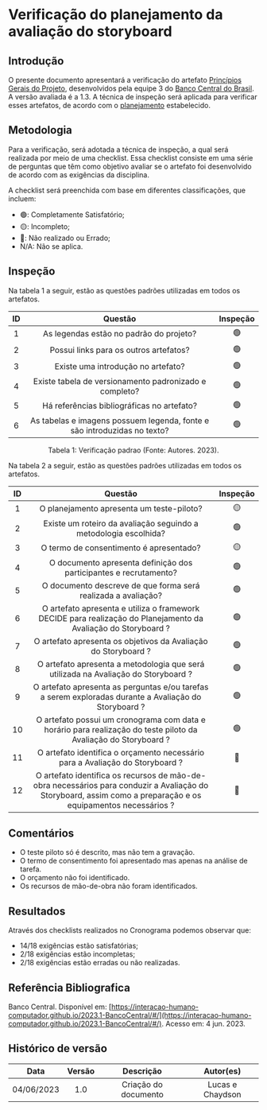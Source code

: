 # Verificação do planejamento da avaliação do storyboard

## Introdução

O presente documento apresentará a verificação do artefato [Princípios Gerais do Projeto](https://interacao-humano-computador.github.io/2023.1-BancoCentral/#/design_prototipo/storyboard/planejamento_avaliacao), desenvolvidos pela equipe 3 do [Banco Central do Brasil](https://interacao-humano-computador.github.io/2023.1-BancoCentral/). A versão avaliada é a 1.3. A técnica de inspeção será aplicada para verificar esses artefatos, de acordo com o [planejamento](../planejamento.md) estabelecido.

## Metodologia

Para a verificação, será adotada a técnica de inspeção, a qual será realizada por meio de uma checklist. Essa checklist consiste em uma série de perguntas que têm como objetivo avaliar se o artefato foi desenvolvido de acordo com as exigências da disciplina.

A checklist será preenchida com base em diferentes classificações, que incluem:

- 🟢: Completamente Satisfatório;
- 🟡: Incompleto;
- 🔴: Não realizado ou Errado;
- N/A: Não se aplica.

## Inspeção

Na tabela 1 a seguir, estão as questões padrões utilizadas em todos os artefatos.

| ID  |                                 Questão                                  | Inspeção |
| :-: | :----------------------------------------------------------------------: | :------: |
|  1  |                 As legendas estão no padrão do projeto?                  |    🟢    |
|  2  |                  Possui links para os outros artefatos?                  |    🟢    |
|  3  |                    Existe uma introdução no artefato?                    |    🟢    |
|  4  |          Existe tabela de versionamento padronizado e completo?          |    🟢    |
|  5  |                Há referências bibliográficas no artefato?                |    🟢    |
|  6  | As tabelas e imagens possuem legenda, fonte e são introduzidas no texto? |    🟢    |

<div style="text-align: center">
    <p> Tabela 1: Verificação padrao (Fonte: Autores. 2023).</p>
</div>

Na tabela 2 a seguir, estão as questões padrões utilizadas em todos os artefatos.

| ID  |                                                                            Questão                                                                            | Inspeção |
| :-: | :-----------------------------------------------------------------------------------------------------------------------------------------------------------: | :------: |
|  1  |                                                           O planejamento apresenta um teste-piloto?                                                           |    🟡    |
|  2  |                                               Existe um roteiro da avaliação seguindo a metodologia escolhida?                                                |    🟢    |
|  3  |                                                            O termo de consentimento é apresentado?                                                            |    🟡    |
|  4  |                                               O documento apresenta definição dos participantes e recrutamento?                                               |    🟢    |
|  5  |                                                 O documento descreve de que forma será realizada a avaliação?                                                 |    🟢    |
|  6  |                        O artefato apresenta e utiliza o framework DECIDE para realização do Planejamento da Avaliação do Storyboard ?                         |    🟢    |
|  7  |                                                O artefato apresenta os objetivos da Avaliação do Storyboard ?                                                 |    🟢    |
|  8  |                                      O artefato apresenta a metodologia que será utilizada na Avaliação do Storyboard ?                                       |    🟢    |
|  9  |                             O artefato apresenta as perguntas e/ou tarefas a serem exploradas durante a Avaliação do Storyboard ?                             |    🟢    |
| 10  |                        O artefato possui um cronograma com data e horário para realização do teste piloto da Avaliação do Storyboard ?                        |    🟢    |
| 11  |                                         O artefato identifica o orçamento necessário para a Avaliação do Storyboard ?                                         |    🔴    |
| 12  | O artefato identifica os recursos de mão-de-obra necessários para conduzir a Avaliação do Storyboard, assim como a preparação e os equipamentos necessários ? |    🔴    |

## Comentários

- O teste piloto só é descrito, mas não tem a gravação.
- O termo de consentimento foi apresentado mas apenas na análise de tarefa.
- O orçamento não foi identificado.
- Os recursos de mão-de-obra não foram identificados.

## Resultados

Através dos checklists realizados no Cronograma podemos observar que:

- 14/18 exigências estão satisfatórias;
- 2/18 exigências estão incompletas;
- 2/18 exigências estão erradas ou não realizadas.

## Referência Bibliografica

Banco Central. Disponível em: [https://interacao-humano-computador.github.io/2023.1-BancoCentral/#/](https://interacao-humano-computador.github.io/2023.1-BancoCentral/#/). Acesso em: 4 jun. 2023.‌
‌

## Histórico de versão

|    Data    | Versão |      Descrição       |    Autor(es)     |
| :--------: | :----: | :------------------: | :--------------: |
| 04/06/2023 |  1.0   | Criação do documento | Lucas e Chaydson |
